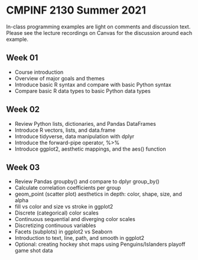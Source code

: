 # CMPINF 2130 Summer 2021

In-class programming examples are light on comments and discussion text. Please see the lecture recordings on Canvas for the discussion around each example.

## Week 01
* Course introduction
* Overview of major goals and themes
* Introduce basic R syntax and compare with basic Python syntax
* Compare basic R data types to basic Python data types

## Week 02
* Review Python lists, dictionaries, and Pandas DataFrames
* Introduce R vectors, lists, and data.frame
* Introduce tidyverse, data manipulation with dplyr
* Introduce the forward-pipe operator, %>%
* Introduce ggplot2, aesthetic mappings, and the aes() function

## Week 03
* Review Pandas groupby() and compare to dplyr group_by()
* Calculate correlation coefficients per group
* geom_point (scatter plot) aesthetics in depth: color, shape, size, and alpha
* fill vs color and size vs stroke in ggplot2
* Discrete (categorical) color scales
* Continuous sequential and diverging color scales
* Discretizing continuous variables
* Facets (subplots) in ggplot2 vs Seaborn
* Introduction to text, line, path, and smooth in ggplot2
* Optional: creating hockey shot maps using Penguins/Islanders playoff game shot data
